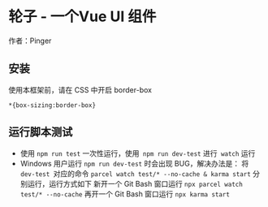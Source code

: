 # 轮子 - 一个Vue UI 组件


作者：Pinger

## 安装
使用本框架前，请在 CSS 中开启 border-box
```
*{box-sizing:border-box}
```
## 运行脚本测试
- 使用 `npm run test` 一次性运行，使用` npm run dev-test` 进行` watch` 运行
- Windows 用户运行 `npm run dev-test` 时会出现 BUG，解决办法是：
将 `dev-test `对应的命令 `parcel watch test/* --no-cache & karma start` 分别运行，运行方式如下
新开一个 Git Bash 窗口运行 `npx parcel watch test/* --no-cache`
再开一个 Git Bash 窗口运行 `npx karma start`